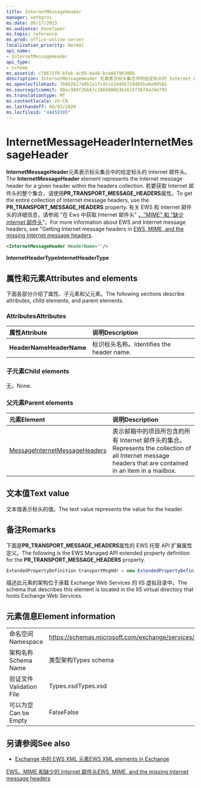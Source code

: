 ```yaml
---
title: InternetMessageHeader
manager: sethgros
ms.date: 09/17/2015
ms.audience: Developer
ms.topic: reference
ms.prod: office-online-server
localization_priority: Normal
api_name:
- InternetMessageHeader
api_type:
- schema
ms.assetid: c70675f8-6feb-4c89-ba48-bce0479b308b
description: InternetMessageHeader 元素表示标头集合中的给定标头的 Internet 邮件头。 若要获取 Internet 邮件头的整个集合，请使用 PR_TRANSPORT_MESSAGE_HEADERS 属性。 有关 EWS 和 Internet 邮件头的详细信息，请 seeGetting Internet 邮件头在 EWS、MIME 和缺少的 Internet 邮件头中。
ms.openlocfilehash: 7b662617e0b1a1fcdcce3449b729485ba6e0956b
ms.sourcegitcommit: 88ec988f2bb67c1866d06b361615f3674a24e795
ms.translationtype: MT
ms.contentlocale: zh-CN
ms.lasthandoff: 06/03/2020
ms.locfileid: "44459305"
---
```

# <a name="internetmessageheader"></a><span data-ttu-id="b83e1-105">InternetMessageHeader</span><span class="sxs-lookup"><span data-stu-id="b83e1-105">InternetMessageHeader</span></span>

<span data-ttu-id="b83e1-106">**InternetMessageHeader**元素表示标头集合中的给定标头的 Internet 邮件头。</span><span class="sxs-lookup"><span data-stu-id="b83e1-106">The **InternetMessageHeader** element represents the Internet message header for a given header within the headers collection.</span></span> <span data-ttu-id="b83e1-107">若要获取 Internet 邮件头的整个集合，请使用**PR_TRANSPORT_MESSAGE_HEADERS**属性。</span><span class="sxs-lookup"><span data-stu-id="b83e1-107">To get the entire collection of Internet message headers, use the **PR_TRANSPORT_MESSAGE_HEADERS** property.</span></span> <span data-ttu-id="b83e1-108">有关 EWS 和 Internet 邮件头的详细信息，请参阅 "在 Ews 中获取 Internet 邮件头" [、"MIME" 和 "缺少 internet 邮件头](https://msdn.microsoft.com/library/exchange/hh545614%28v=exchg.140%29.aspx)"。</span><span class="sxs-lookup"><span data-stu-id="b83e1-108">For more information about EWS and Internet message headers, see "Getting Internet message headers in [EWS, MIME, and the missing Internet message headers](https://msdn.microsoft.com/library/exchange/hh545614%28v=exchg.140%29.aspx).</span></span>
  
```XML
<InternetMessageHeader HeaderName=""/>
```

 <span data-ttu-id="b83e1-109">**InternetHeaderType**</span><span class="sxs-lookup"><span data-stu-id="b83e1-109">**InternetHeaderType**</span></span>
## <a name="attributes-and-elements"></a><span data-ttu-id="b83e1-110">属性和元素</span><span class="sxs-lookup"><span data-stu-id="b83e1-110">Attributes and elements</span></span>

<span data-ttu-id="b83e1-111">下面各部分介绍了属性、子元素和父元素。</span><span class="sxs-lookup"><span data-stu-id="b83e1-111">The following sections describe attributes, child elements, and parent elements.</span></span>
  
### <a name="attributes"></a><span data-ttu-id="b83e1-112">Attributes</span><span class="sxs-lookup"><span data-stu-id="b83e1-112">Attributes</span></span>

|<span data-ttu-id="b83e1-113">**属性**</span><span class="sxs-lookup"><span data-stu-id="b83e1-113">**Attribute**</span></span>|<span data-ttu-id="b83e1-114">**说明**</span><span class="sxs-lookup"><span data-stu-id="b83e1-114">**Description**</span></span>|
|:-----|:-----|
|<span data-ttu-id="b83e1-115">**HeaderName**</span><span class="sxs-lookup"><span data-stu-id="b83e1-115">**HeaderName**</span></span> <br/> |<span data-ttu-id="b83e1-116">标识标头名称。</span><span class="sxs-lookup"><span data-stu-id="b83e1-116">Identifies the header name.</span></span>  <br/> |
   
### <a name="child-elements"></a><span data-ttu-id="b83e1-117">子元素</span><span class="sxs-lookup"><span data-stu-id="b83e1-117">Child elements</span></span>

<span data-ttu-id="b83e1-118">无。</span><span class="sxs-lookup"><span data-stu-id="b83e1-118">None.</span></span>
  
### <a name="parent-elements"></a><span data-ttu-id="b83e1-119">父元素</span><span class="sxs-lookup"><span data-stu-id="b83e1-119">Parent elements</span></span>

|<span data-ttu-id="b83e1-120">**元素**</span><span class="sxs-lookup"><span data-stu-id="b83e1-120">**Element**</span></span>|<span data-ttu-id="b83e1-121">**说明**</span><span class="sxs-lookup"><span data-stu-id="b83e1-121">**Description**</span></span>|
|:-----|:-----|
|[<span data-ttu-id="b83e1-122">Message</span><span class="sxs-lookup"><span data-stu-id="b83e1-122">InternetMessageHeaders</span></span>](internetmessageheaders.md) <br/> |<span data-ttu-id="b83e1-123">表示邮箱中的项目所包含的所有 Internet 邮件头的集合。</span><span class="sxs-lookup"><span data-stu-id="b83e1-123">Represents the collection of all Internet message headers that are contained in an item in a mailbox.</span></span>  <br/> |
   
## <a name="text-value"></a><span data-ttu-id="b83e1-124">文本值</span><span class="sxs-lookup"><span data-stu-id="b83e1-124">Text value</span></span>

<span data-ttu-id="b83e1-125">文本值表示标头的值。</span><span class="sxs-lookup"><span data-stu-id="b83e1-125">The text value represents the value for the header.</span></span>
  
## <a name="remarks"></a><span data-ttu-id="b83e1-126">备注</span><span class="sxs-lookup"><span data-stu-id="b83e1-126">Remarks</span></span>

<span data-ttu-id="b83e1-127">下面是**PR_TRANSPORT_MESSAGE_HEADERS**属性的 EWS 托管 API 扩展属性定义。</span><span class="sxs-lookup"><span data-stu-id="b83e1-127">The following is the EWS Managed API extended property definition for the **PR_TRANSPORT_MESSAGE_HEADERS** property.</span></span> 
  
```cs
ExtendedPropertyDefinition transportMsgHdr = new ExtendedPropertyDefinition(0x007D, MapiPropertyType.String);
```

<span data-ttu-id="b83e1-128">描述此元素的架构位于承载 Exchange Web Services 的 IIS 虚拟目录中。</span><span class="sxs-lookup"><span data-stu-id="b83e1-128">The schema that describes this element is located in the IIS virtual directory that hosts Exchange Web Services.</span></span>
  
## <a name="element-information"></a><span data-ttu-id="b83e1-129">元素信息</span><span class="sxs-lookup"><span data-stu-id="b83e1-129">Element information</span></span>

|||
|:-----|:-----|
|<span data-ttu-id="b83e1-130">命名空间</span><span class="sxs-lookup"><span data-stu-id="b83e1-130">Namespace</span></span>  <br/> |https://schemas.microsoft.com/exchange/services/2006/types  <br/> |
|<span data-ttu-id="b83e1-131">架构名称</span><span class="sxs-lookup"><span data-stu-id="b83e1-131">Schema Name</span></span>  <br/> |<span data-ttu-id="b83e1-132">类型架构</span><span class="sxs-lookup"><span data-stu-id="b83e1-132">Types schema</span></span>  <br/> |
|<span data-ttu-id="b83e1-133">验证文件</span><span class="sxs-lookup"><span data-stu-id="b83e1-133">Validation File</span></span>  <br/> |<span data-ttu-id="b83e1-134">Types.xsd</span><span class="sxs-lookup"><span data-stu-id="b83e1-134">Types.xsd</span></span>  <br/> |
|<span data-ttu-id="b83e1-135">可以为空</span><span class="sxs-lookup"><span data-stu-id="b83e1-135">Can be Empty</span></span>  <br/> |<span data-ttu-id="b83e1-136">False</span><span class="sxs-lookup"><span data-stu-id="b83e1-136">False</span></span>  <br/> |
   
## <a name="see-also"></a><span data-ttu-id="b83e1-137">另请参阅</span><span class="sxs-lookup"><span data-stu-id="b83e1-137">See also</span></span>



- [<span data-ttu-id="b83e1-138">Exchange 中的 EWS XML 元素</span><span class="sxs-lookup"><span data-stu-id="b83e1-138">EWS XML elements in Exchange</span></span>](ews-xml-elements-in-exchange.md)


[<span data-ttu-id="b83e1-139">EWS、MIME 和缺少的 Internet 邮件头</span><span class="sxs-lookup"><span data-stu-id="b83e1-139">EWS, MIME, and the missing Internet message headers</span></span>](https://msdn.microsoft.com/library/exchange/hh545614%28v=exchg.140%29.aspx)

